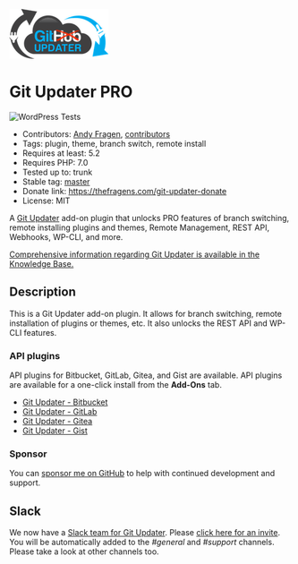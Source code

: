 ![Git Updater PRO](./assets/GitHub_Updater_logo_small.png)

# Git Updater PRO

![WordPress Tests](https://github.com/afragen/git-updater-pro/workflows/WordPress%20Tests/badge.svg)

* Contributors: [Andy Fragen](https://github.com/afragen), [contributors](https://github.com/afragen/git-updater-pro/graphs/contributors)
* Tags: plugin, theme, branch switch, remote install
* Requires at least: 5.2
* Requires PHP: 7.0
* Tested up to: trunk
* Stable tag: [master](https://github.com/afragen/git-updater-pro/releases/latest)
* Donate link: <https://thefragens.com/git-updater-donate>
* License: MIT

A [Git Updater](https://github.com/afragen/git-updater) add-on plugin that unlocks PRO features of branch switching, remote installing plugins and themes, Remote Management, REST API, Webhooks, WP-CLI, and more.

[Comprehensive information regarding Git Updater is available in the Knowledge Base.](https://git-updater.com/knowledge-base)

## Description

This is a Git Updater add-on plugin. It allows for branch switching, remote installation of plugins or themes, etc. It also unlocks the REST API and WP-CLI features.

### API plugins

API plugins for Bitbucket, GitLab, Gitea, and Gist are available. API plugins are available for a one-click install from the **Add-Ons** tab.

* [Git Updater - Bitbucket](https://github.com/afragen/git-updater-bitbucket/releases/latest)
* [Git Updater - GitLab](https://github.com/afragen/git-updater-gitlab/releases/latest)
* [Git Updater - Gitea](https://github.com/afragen/git-updater-gitea/releases/latest)
* [Git Updater - Gist](https://github.com/afragen/git-updater-gist/releases/latest)

### Sponsor

You can [sponsor me on GitHub](https://github.com/sponsors/afragen) to help with continued development and support.

## Slack

We now have a [Slack team for Git Updater](https://git-updater.slack.com). Please [click here for an invite](https://github-updater.herokuapp.com). You will be automatically added to the _#general_ and _#support_ channels. Please take a look at other channels too.
